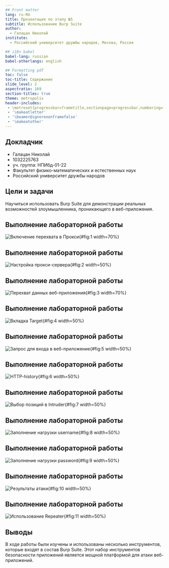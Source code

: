 ```yaml
---
## Front matter
lang: ru-RU
title: Презентация по этапу №5
subtitle: Использование Burp Suite
author:
  - Галацан Николай
institute:
  - Российский университет дружбы народов, Москва, Россия

## i18n babel
babel-lang: russian
babel-otherlangs: english

## Formatting pdf
toc: false
toc-title: Содержание
slide_level: 2
aspectratio: 169
section-titles: true
theme: metropolis
header-includes:
 - \metroset{progressbar=frametitle,sectionpage=progressbar,numbering=fraction}
 - '\makeatletter'
 - '\beamer@ignorenonframefalse'
 - '\makeatother'
---
```



## Докладчик

  * Галацан Николай
  * 1032225763
  * уч. группа: НПИбд-01-22
  * Факультет физико-математических и естественных наук
  * Российский университет дружбы народов

## Цели и задачи

Научиться использовать Burp Suite для демонстрации реальных возможностей злоумышленника, проникающего в веб-приложения.

## Выполнение лабораторной работы

![Включение перехвата в Прокси](image/1.png){#fig:1 width=70%}

## Выполнение лабораторной работы

![Настройка прокси-сервера](image/2.png){#fig:2 width=50%}

## Выполнение лабораторной работы

![Перехват данных веб-приложения](image/3.png){#fig:3 width=70%}

## Выполнение лабораторной работы

![Вкладка Target](image/4.png){#fig:4 width=50%}

## Выполнение лабораторной работы

![Запрос для входа в веб-приложение](image/5.png){#fig:5 width=50%}

## Выполнение лабораторной работы

![HTTP-history](image/6.png){#fig:6 width=50%}

## Выполнение лабораторной работы

![Выбор позиций в Intruder](image/7.png){#fig:7 width=50%}

## Выполнение лабораторной работы

![Заполнение нагрузки username](image/8.png){#fig:8 width=50%}

## Выполнение лабораторной работы

![Заполнение нагрузки password](image/9.png){#fig:9 width=50%}

## Выполнение лабораторной работы

![Результаты атаки](image/10.png){#fig:10 width=50%}

## Выполнение лабораторной работы

![Использование Repeater](image/11.png){#fig:11 width=50%}

## Выводы

В ходе работы были изучены и использованы несколько инструментов, которые входят в состав Burp Suite. Этот набор инструментов безопасности приложений является мощной платформой для атаки веб-приложений.
